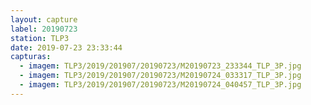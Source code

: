 ```yaml
---
layout: capture
label: 20190723
station: TLP3
date: 2019-07-23 23:33:44
capturas:
  - imagem: TLP3/2019/201907/20190723/M20190723_233344_TLP_3P.jpg
  - imagem: TLP3/2019/201907/20190723/M20190724_033317_TLP_3P.jpg
  - imagem: TLP3/2019/201907/20190723/M20190724_040457_TLP_3P.jpg
---
```

